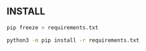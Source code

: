 ## INSTALL
```bash
pip freeze > requirements.txt
```

```bash
python3 -m pip install -r requirements.txt
```
